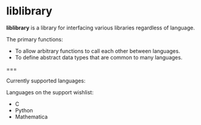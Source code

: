 liblibrary
==========

**liblibrary** is a library for interfacing various libraries regardless of language.

The primary functions:

* To allow arbitrary functions to call each other between languages.
* To define abstract data types that are common to many languages.

===

Currently supported languages:

Languages on the support wishlist:

* C
* Python
* Mathematica

